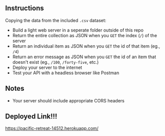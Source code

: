 ## Instructions

Copying the data from the included `.csv` dataset:

-   Build a light web server in a seperate folder outside of this repo
-   Return the entire collection as JSON when you `GET` the index (`/`) of the server
-   Return an individual item as JSON when you `GET` the id of that item (eg., `/4`)
-   Return an error message as JSON when you `GET` the id of an item that doesn't exist (eg., `/100`, `/forty-five`, etc.)
-   Deploy your server to the internet
-   Test your API with a headless browser like Postman

## Notes

-   Your server should include appropriate CORS headers

## Deployed Link!!!
https://pacific-retreat-14512.herokuapp.com/